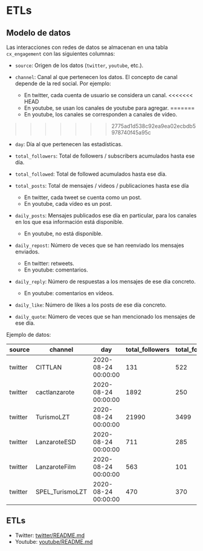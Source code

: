 # ETLs

## Modelo de datos

Las interacciones con redes de datos se almacenan en una tabla `cx_engagement` con las siguientes columnas:

- `source`: Origen de los datos (`twitter`, `youtube`, etc.).
- `channel`: Canal al que pertenecen los datos. El concepto de canal depende de la red social. Por ejemplo:

  - En twitter, cada cuenta de usuario se considera un canal.
<<<<<<< HEAD
  - En youtube, se usan los canales de youtube para agregar.
=======
  - En youtube, los canales se corresponden a canales de vídeo.
>>>>>>> 2775ad1d538c92ea9ea02ecbdb5978740f45a95c

- `day`: Día al que pertenecen las estadísticas.
- `total_followers`: Total de followers / subscribers acumulados hasta ese día.
- `total_followed`: Total de followed acumulados hasta ese día.
- `total_posts`: Total de mensajes / videos / publicaciones hasta ese día

  - En twitter, cada tweet se cuenta como un post.
  - En youtube, cada vídeo es un post.

- `daily_posts`: Mensajes publicados ese día en particular, para los canales en los que esa información está disponible.

  - En youtube, no está disponible.

- `daily_repost`: Número de veces que se han reenviado los mensajes enviados.

  - En twitter: retweets.
  - En youtube: comentarios.

- `daily_reply`: Número de respuestas a los mensajes de ese dia concreto.

  - En youtube: comentarios en vídeos.

- `daily_like`: Número de likes a los posts de ese día concreto.
- `daily_quote`: Número de veces que se han mencionado los mensajes de ese día.

Ejemplo de datos:

| source  | channel         | day                 | total_followers | total_followed | total_posts | daily_posts | daily_repost | daily_reply | daily_like | daily_quote |
| ------- | --------------- | ------------------- | --------------- | -------------- | ----------- | ----------- | ------------ | ----------- | ---------- | ----------- |
| twitter | CITTLAN         | 2020-08-24 00:00:00 |             131 |            522 |         165 |             |              |             |            |             |
| twitter | cactlanzarote   | 2020-08-24 00:00:00 |            1892 |            250 |        2284 |             |              |             |            |             |
| twitter | TurismoLZT      | 2020-08-24 00:00:00 |           21990 |           3499 |        9821 |           4 |           14 |           0 |         35 |           3 |
| twitter | LanzaroteESD    | 2020-08-24 00:00:00 |             711 |            285 |        1146 |           1 |           11 |           0 |          0 |           0 |
| twitter | LanzaroteFilm   | 2020-08-24 00:00:00 |             563 |            101 |         223 |             |              |             |            |             |
| twitter | SPEL_TurismoLZT | 2020-08-24 00:00:00 |             470 |            370 |         839 |             |              |             |            |             |

## ETLs

- Twitter: [twitter/README.md](twitter/README.md)
- Youtube: [youtube/README.md](youtube/README.md)

